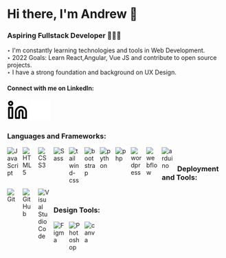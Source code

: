 # Hi there, I'm Andrew 👋

### Aspiring Fullstack Developer 👨🏻‍💻

‣ I'm constantly learning technologies and tools in Web Development. <br>
‣ 2022 Goals: Learn React,Angular, Vue JS and contribute to open source projects. <br>
‣ I have a strong foundation and background on UX Design.

#### Connect with me on LinkedIn:

[![website](./img/linkedin-light.svg)](https://www.linkedin.com/in/fadimo/#gh-light-mode-only)
[![website](./img/linkedin-dark.svg)](https://www.linkedin.com/in/fadimo/#gh-dark-mode-only)
&nbsp;&nbsp;

### Languages and Frameworks:

<img align="left" alt="JavaScript" width="26px" src="https://cdn.jsdelivr.net/gh/devicons/devicon/icons/javascript/javascript-original.svg" style="padding-right:10px;" />

<img align="left" alt="HTML5" width="26px" src="https://cdn.jsdelivr.net/gh/devicons/devicon/icons/html5/html5-original.svg" style="padding-right:10px;" />

<img align="left" alt="CSS3" width="26px" src="https://cdn.jsdelivr.net/gh/devicons/devicon/icons/css3/css3-original.svg" style="padding-right:10px;" />

<img align="left" alt="Sass" width="26px" src="https://cdn.jsdelivr.net/gh/devicons/devicon/icons/sass/sass-original.svg" style="padding-right:10px;" />

<img align="left" alt="tailwind-css" width="26px" src="https://cdn.jsdelivr.net/gh/devicons/devicon/icons/tailwindcss/tailwindcss-plain.svg" style="padding-right:10px;" />

<img align="left" alt="bootstrap" width="26px" src="https://cdn.jsdelivr.net/gh/devicons/devicon/icons/bootstrap/bootstrap-original.svg" style="padding-right:10px;" />

<img align="left" alt="python" width="26px" src="https://cdn.jsdelivr.net/gh/devicons/devicon/icons/python/python-original.svg" style="padding-right:10px;" />

<img align="left" alt="php" width="26px" src="https://cdn.jsdelivr.net/gh/devicons/devicon/icons/php/php-original.svg" style="padding-right:10px;" />

<img align="left" alt="wordpress" width="26px" src="https://cdn.jsdelivr.net/gh/devicons/devicon/icons/wordpress/wordpress-plain.svg" style="padding-right:10px;" />

<img align="left" alt="webflow" width="26px" src="https://cdn.jsdelivr.net/gh/devicons/devicon/icons/webflow/webflow-original.svg" style="padding-right:10px;" />

<img align="left" alt="arduino" width="26px" src="https://cdn.jsdelivr.net/gh/devicons/devicon/icons/arduino/arduino-original.svg" style="padding-right:10px;" />

<br>

### Deployment and Tools:

<img align="left" alt="Git" width="26px" src="https://cdn.jsdelivr.net/gh/devicons/devicon/icons/git/git-original.svg" style="padding-right:10px;" />

<img align="left" alt="GitHub" width="26px" src="https://user-images.githubusercontent.com/3369400/139447912-e0f43f33-6d9f-45f8-be46-2df5bbc91289.png" style="padding-right:10px;" />

<img align="left" alt="Visual Studio Code" width="26px" src="https://cdn.jsdelivr.net/gh/devicons/devicon/icons/vscode/vscode-original.svg" style="padding-right:10px;" />

<br>

### Design Tools:

<img align="left" alt="Figma" width="26px" src="https://cdn.jsdelivr.net/gh/devicons/devicon/icons/figma/figma-original.svg" style="padding-right:10px;" />

<img align="left" alt="Photoshop" width="26px" src="https://cdn.jsdelivr.net/gh/devicons/devicon/icons/photoshop/photoshop-plain.svg" style="padding-right:10px;" />

<img align="left" alt="canva" width="26px" src="https://cdn.jsdelivr.net/gh/devicons/devicon/icons/canva/canva-original.svg" style="padding-right:10px;" />
